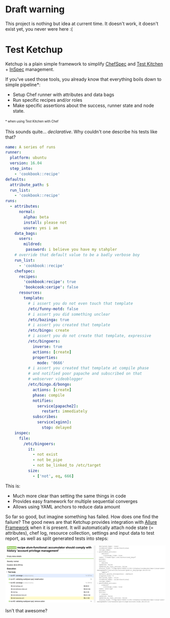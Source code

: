 # Draft warning

This project is nothing but idea at current time. It doesn't work, it
doesn't exist yet, you never were here :(

# Test Ketchup

Ketchup is a plain simple framework to simplify [ChefSpec][] and 
[Test Kitchen][] + [InSpec][] management.

If you've used those tools, you already know that everything boils
down to simple pipeline*:

- Setup Chef runner with attributes and data bags
- Run specific recipes and/or roles
- Make specific assertions about the success, runner state and
node state.

<sup><sub>* when using Test Kitchen with Chef</sub></sup>

This sounds quite... *declarative*. Why couldn't one describe his tests
like that?

```yaml
name: A series of runs
runner:
  platform: ubuntu
  version: 16.04
  step_into:
    - 'cookbook::recipe'
defaults:
  attribute_path: $
  run_list:
    - 'cookbook::recipe'
runs:
  - attributes:
      normal:
        alpha: beta
        install: please not
        usure: yes i am
    data_bags:
      users:
        mildred:
         password: i believe you have my stahpler
    # override that default value to be a badly verbose boy
    run_list:
      - 'cookbook::recipe'
    chefspec:
      recipes:
        'cookbook:recipe': true
        'bookcook:ceripe': false
      resources:
        template:
          # i assert you do not even touch that template
          /etc/funny-motd: false
          # i assert you did something unclear
          /etc/bazinga: true
          # i assert you created that template
          /etc/bingo: create
          # i assert you do not create that template, expressive
          /etc/bingoers:
            inverse: true
            actions: [create]
            properties:
              mode: '0666'
          # i assert you created that template at compile phase
          # and notified poor papache and subscribed on that
          # webserver videoblogger
          /etc/bingo.d/bongo:
            actions: [create]
            phase: compile
            notifies:
              service[papache2]:
                restart: immediately
            subscribes:
              service[xginn]:
                stop: delayed
    inspec:
      file:
        /etc/bingoers:
          it:
            - not exist
            - not be_pipe
            - not be_linked_to /etc/target
          size:
            - ['not', eq, 666]
```

This is:
- Much more clear than setting the same things in code
- Provides easy framework for multiple sequential converges
- Allows using YAML anchors to reduce data amount

So far so good, but imagine something has failed. How does one find 
the failure? The good news are that Ketchup provides integration with
[Allure Framework][] when it is present. It will automatically
attach node state (= attributes), chef log, resource collection,
settings and input data to test report, as well as split generated 
tests into steps:

![](screenshot.png)

Isn't that awesome?

  [allure framework]: https://github.com/allure-framework/
  [inspec]: https://inspec.io
  [chefspec]: https://github.com/chefspec/chefspec
  [test kitchen]: http://kitchen.ci
